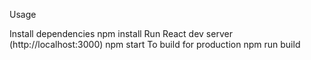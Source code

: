 


Usage  


Install dependencies
npm install
Run React dev server (http://localhost:3000)
npm start
To build for production
npm run build

